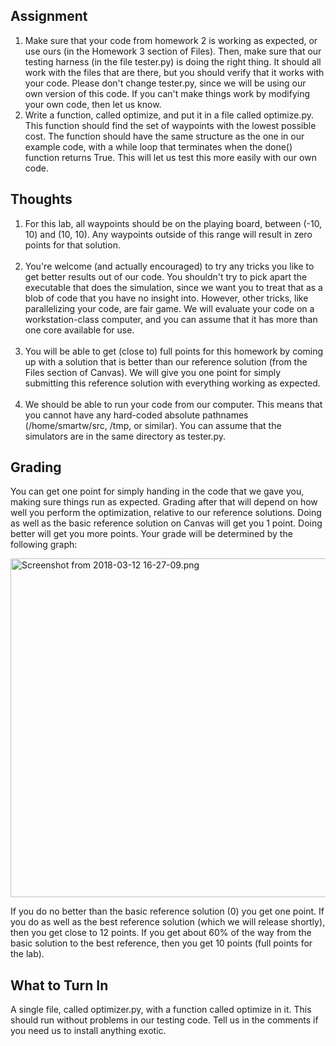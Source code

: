 <h2>Assignment</h2>
<ol>
<li>Make sure that your code from homework 2 is working as expected, or use ours (in the Homework 3 section of Files).  Then, make sure that our testing harness (in the file tester.py) is doing the right thing.  It should all work with the files that are there, but you should verify that it works with your code.  Please don't change tester.py, since we will be using our own version of this code.  If you can't make things work by modifying your own code, then let us know.</li>
<li>Write a function, called optimize, and put it in a file called optimize.py.  This function should find the set of waypoints with the lowest possible cost.  The function should have the same structure as the one in our example code, with a while loop that terminates when the done() function returns True.  This will let us test this more easily with our own code.</li>
</ol>
<h2>Thoughts</h2>
<ol>
<li>For this lab, all waypoints should be on the playing board, between (-10, 10) and (10, 10).  Any waypoints outside of this range will result in zero points for that solution.<br><br>
</li>
<li>You're welcome (and actually encouraged) to try any tricks you like to get better results out of our code.  You shouldn't try to pick apart the executable that does the simulation, since we want you to treat that as a blob of code that you have no insight into.  However, other tricks, like parallelizing your code, are fair game.  We will evaluate your code on a workstation-class computer, and you can assume that it has more than one core available for use.<br><br>
</li>
<li>You will be able to get (close to) full points for this homework by coming up with a solution that is better than our reference solution (from the Files section of Canvas).  We will give you one point for simply submitting this reference solution with everything working as expected.<br><br>
</li>
<li>We should be able to run your code from our computer.  This means that you cannot have any hard-coded absolute pathnames (/home/smartw/src, /tmp, or similar).  You can assume that the simulators are in the same directory as tester.py.</li>
</ol>
<h2>Grading</h2>
<p>You can get one point for simply handing in the code that we gave you, making sure things run as expected.  Grading after that will depend on how well you perform the optimization, relative to our reference solutions.  Doing as well as the basic reference solution on Canvas will get you 1 point.  Doing better will get you more points.  Your grade will be determined by the following graph:</p>
<p><img src="/courses/1659540/files/70270954/preview?verifier=2WEbSiKCKlzFW7zRVZDcLVWSQH1mmmXjQoUC9SXH" alt="Screenshot from 2018-03-12 16-27-09.png" width="640" height="542"></p>
<p>If you do no better than the basic reference solution (0) you get one point.  If you do as well as the best reference solution (which we will release shortly), then you get close to 12 points.  If you get about 60% of the way from the basic solution to the best reference, then you get 10 points (full points for the lab).</p>
<h2>What to Turn In</h2>
<p>A single file, called optimizer.py, with a function called optimize in it.  This should run without problems in our testing code.  Tell us in the comments if you need us to install anything exotic.</p>
